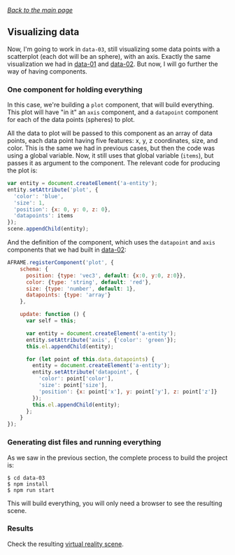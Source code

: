 
*[Back to the main page](../README.md)*

## Visualizing data

Now, I'm going to work in `data-03`,
still visualizing some data points with a scatterplot
(each dot will be an sphere), with an axis.
Exactly the same visualization we had in
[data-01](../data-01) and [data-02](../data-02).
But now, I will go further the way of having components.

### One component for holding everything

In this case, we're building a `plot` component, that will build everything.
This plot will have "in it" an `axis` component, and a `datapoint` component
for each of the data points (spheres) to plot.

All the data to plot will be passed to this component as an array of
data points, each data point having five features: x, y, z coordinates,
size, and color. This is the same we had in previous cases,
but then the code was using a global variable.
Now, it still uses that global variable (`items`), but passes it
as argument to the component. The relevant code for producing the plot is:

```javascript
var entity = document.createElement('a-entity');
entity.setAttribute('plot', {
  'color': 'blue',
  'size': 1,
  'position': {x: 0, y: 0, z: 0},
  'datapoints': items
});
scene.appendChild(entity);
```

And the definition of the component, which uses the
`datapoint` and `axis` components that we had built in
[data-02](../data-02):

```javascript
AFRAME.registerComponent('plot', {
    schema: {
      position: {type: 'vec3', default: {x:0, y:0, z:0}},
      color: {type: 'string', default: 'red'},
      size: {type: 'number', default: 1},
      datapoints: {type: 'array'}
    },

    update: function () {
      var self = this;

      var entity = document.createElement('a-entity');
      entity.setAttribute('axis', {'color': 'green'});
      this.el.appendChild(entity);

      for (let point of this.data.datapoints) {
        entity = document.createElement('a-entity');
        entity.setAttribute('datapoint', {
          'color': point['color'],
          'size': point['size'],
          'position': {x: point['x'], y: point['y'], z: point['z']}
        });
        this.el.appendChild(entity);
      };
    }
});
```

### Generating dist files and running everything

As we saw in the previous section, the complete process to build the project is:

```
$ cd data-03
$ npm install
$ npm run start
```

This will build everything,
you will only need a browser to see the resulting scene.

### Results

Check the resulting [virtual reality scene](web/index.html).
